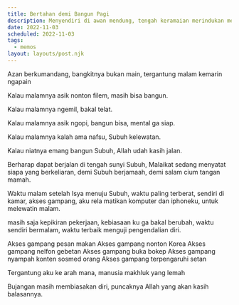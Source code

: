 ```yaml
---
title: Bertahan demi Bangun Pagi
description: Menyendiri di awan mendung, tengah keramaian merindukan meratapi seseorang
date: 2022-11-03
scheduled: 2022-11-03
tags:
  - memos
layout: layouts/post.njk
---
```


Azan berkumandang, bangkitnya bukan main,
tergantung malam kemarin ngapain

Kalau malamnya asik nonton filem, masih bisa bangun.

Kalau malamnya ngemil, bakal telat.

Kalau malamnya asik ngopi, bangun bisa, mental ga siap.

Kalau malamnya kalah ama nafsu, Subuh kelewatan.

Kalau niatnya emang bangun Subuh, Allah udah kasih jalan.

Berharap dapat berjalan di tengah sunyi Subuh, Malaikat sedang menyatat siapa yang berkeliaran, demi Subuh berjamaah, demi salam cium tangan mamah.

Waktu malam setelah Isya menuju Subuh, waktu paling terberat, sendiri di kamar, akses gampang,
aku rela matikan komputer dan iphoneku, untuk melewatin malam.

masih saja kepikiran pekerjaan, kebiasaan ku ga bakal berubah,
waktu sendiri bermalam, waktu terbaik menguji pengendalian diri.

Akses gampang pesan makan
Akses gampang nonton Korea
Akses gampang nelfon gebetan
Akses gampang buka bokep
Akses gampang nyampah konten sosmed orang
Akses gampang terpengaruhi setan

Tergantung aku ke arah mana, 
manusia makhluk yang lemah

Bujangan masih membiasakan diri, puncaknya Allah yang akan kasih balasannya.




